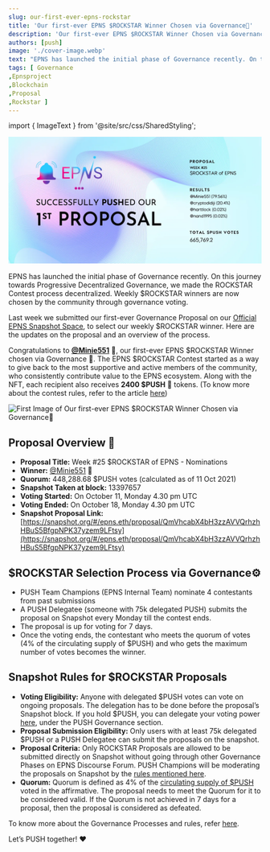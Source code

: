 ```yaml
---
slug: our-first-ever-epns-rockstar
title: 'Our first-ever EPNS $ROCKSTAR Winner Chosen via Governance🥇'
description: 'Our first-ever EPNS $ROCKSTAR Winner Chosen via Governance🥇'
authors: [push]
image: './cover-image.webp'
text: "EPNS has launched the initial phase of Governance recently. On this journey towards Progressive Decentralized Governance, we made the ROCKSTAR Contest process decentralized. Weekly $ROCKSTAR winners are now chosen by the community through governance voting."
tags: [ Governance
,Epnsproject
,Blockchain
,Proposal
,Rockstar ]
---
```

import { ImageText } from '@site/src/css/SharedStyling';

![Cover Image of Our first-ever EPNS $ROCKSTAR Winner Chosen via Governance🥇](./cover-image.webp)

<!--truncate-->

EPNS has launched the initial phase of Governance recently. On this journey towards Progressive Decentralized Governance, we made the ROCKSTAR Contest process decentralized. Weekly $ROCKSTAR winners are now chosen by the community through governance voting.

Last week we submitted our first-ever Governance Proposal on our [Official EPNS Snapshot Space](https://snapshot.org/#/epns.eth), to select our weekly $ROCKSTAR winner. Here are the updates on the proposal and an overview of the process.

Congratulations to [**@Minie551**](https://twitter.com/Minie551/status/1446823484273819648)  🎊, our first-ever EPNS $ROCKSTAR Winner chosen via Governance 🥇. The EPNS $ROCKSTAR Contest started as a way to give back to the most supportive and active members of the community, who consistently contribute value to the EPNS ecosystem. Along with the NFT, each recipient also receives **2400 $PUSH** 🤩 tokens. (To know more about the contest rules, refer to the article [here](https://medium.com/ethereum-push-notification-service/kicking-off-the-epns-nft-community-drops-6a5c49808cf))

![First Image of Our first-ever EPNS $ROCKSTAR Winner Chosen via Governance🥇](./image-1.gif)

Proposal Overview 📜
--------------------

*   **Proposal Title:** Week #25 $ROCKSTAR of EPNS - Nominations
*   **Winner:** [@Minie551](https://twitter.com/Minie551/status/1446823484273819648) 🎉
*   **Quorum:** 448,288.68 $PUSH votes (calculated as of 11 Oct 2021)
*   **Snapshot Taken at block:** 13397657
*   **Voting Started:** On October 11, Monday 4.30 pm UTC
*   **Voting Ended:** On October 18, Monday 4.30 pm UTC
*   **Snapshot Proposal Link:** [https://snapshot.org/#/epns.eth/proposal/QmVhcabX4bH3zzAVVQrhzhHBuS5BfgpNPK37yzem9LFtsy](https://snapshot.org/#/epns.eth/proposal/QmVhcabX4bH3zzAVVQrhzhHBuS5BfgpNPK37yzem9LFtsy)

$ROCKSTAR Selection Process via Governance⚙️
--------------------------------------------

*   PUSH Team Champions (EPNS Internal Team) nominate 4 contestants from past submissions
*   A PUSH Delegatee (someone with 75k delegated PUSH) submits the proposal on Snapshot every Monday till the contest ends.
*   The proposal is up for voting for 7 days.
*   Once the voting ends, the contestant who meets the quorum of votes (4% of the circulating supply of $PUSH) and who gets the maximum number of votes becomes the winner.

Snapshot Rules for $ROCKSTAR Proposals
--------------------------------------

*   **Voting Eligibility:** Anyone with delegated $PUSH votes can vote on ongoing proposals. The delegation has to be done before the proposal’s Snapshot block. If you hold $PUSH, you can delegate your voting power [here](https://incentives.epns.io/), under the PUSH Governance section.
*   **Proposal Submission Eligibility:** Only users with at least 75k delegated $PUSH or a PUSH Delegatee can submit the proposals on the snapshot.
*   **Proposal Criteria:** Only ROCKSTAR Proposals are allowed to be submitted directly on Snapshot without going through other Governance Phases on EPNS Discourse Forum. PUSH Champions will be moderating the proposals on Snapshot by the [rules mentioned here](https://github.com/ethereum-push-notification-service/governance/blob/main/governance-rules.md#a-proposal-is-created-on-snapshot).
*   **Quorum:** Quorum is defined as 4% of the [circulating supply of $PUSH](https://coinmarketcap.com/currencies/epns/) voted in the affirmative. The proposal needs to meet the Quorum for it to be considered valid. If the Quorum is not achieved in 7 days for a proposal, then the proposal is considered as defeated.

To know more about the Governance Processes and rules, refer [here](https://medium.com/ethereum-push-notification-service/epns-governance-goes-live-lets-push-for-progressive-decentralized-governance-7448b58b89b4).

Let’s PUSH together! ❤️
